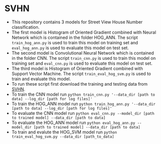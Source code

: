 # SVHN
- This repository contains 3 models for Street View House Number classification.
- The first model is Histogram of Oriented Gradient combined with Neural Network 
which is contained in the folder HOG_ANN. The script ```train_hog_ann.py``` is used to 
train this model on training set and ```eval_hog_ann.py``` is used to evaluate this model
 on test set.
- The second model is Convolutional Neural Network which is contained in the folder CNN. The script ```train_cnn.py``` is used
 to train this model on training set and ```eval_cnn.py``` is used to evaluate this model on test set.
- The third model is Histogram of Oriented Gradient combined with Support Vector Machine. The script ```train_eval_hog_svm.py```
is used to train and evaluate this model.
- To run these script first download the training and testing data from [SVHN](http://ufldl.stanford.edu/housenumbers/).
- To train the CNN model run ```python train_cnn.py '--data_dir [path to data] --log_dir [path for log files]'```
- To train the HOG_ANN model run ```python train_hog_ann.py '--data_dir [path to data] --log_dir [path for log files]'```
- To evaluate the CNN model run ```python eval_cnn.py --model_dir [path to trained model] --data_dir [path to data]```
- To evaluate the HOG_ANN model run ```python eval_hog_ann.py --model_dir [path to trained model] --data_dir [path to data]```
- To train and evalute the HOG_SVM model run ```python train_eval_hog_svm.py --data_dir [path_to_data]```
